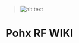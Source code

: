 > ![alt text](https://static-cdn.jtvnw.net/jtv_user_pictures/10a32062-7974-4ebb-91f2-9453c0a4ba99-profile_image-300x300.png)
# Pohx RF WIKI
